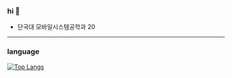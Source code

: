 ### hi 👋
- 단국대 모바일시스템공학과 20



---
### language
[![Top Langs](https://github-readme-stats.vercel.app/api/top-langs/?username=rlaalswn1229&layout=compact)](https://github.com/anuraghazra/github-readme-stats)

<!--
**rlaalswn1229/rlaalswn1229** is a ✨ _special_ ✨ repository because its `README.md` (this file) appears on your GitHub profile.

Here are some ideas to get you started:

- 🔭 I’m currently working on ...
- 🌱 I’m currently learning ...
- 👯 I’m looking to collaborate on ...
- 🤔 I’m looking for help with ...
- 💬 Ask me about ...
- 📫 How to reach me: ...
- 😄 Pronouns: ...
- ⚡ Fun fact: ...
-->
